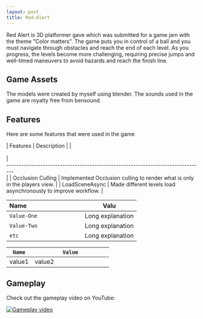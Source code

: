 ```yaml
---
layout: post
title: Red-Alert
---
```


Red Alert is 3D platformer gave which was submitted for a game jam with the theme "Color matters". The game puts you in control of a ball and you must navigate through obstacles and reach the end of each level. As you progress, the levels become more challenging, requiring precise jumps and well-timed maneuvers to avoid hazards and reach the finish line.


## Game Assets

The models were created by myself using blender. The sounds used in the game are royalty free from bensound.


## Features

Here are some features that were used in the game

| Features        | Description                                              |
|<br/><br/>|<br/>---------------------------------------------------------------------------------<br/>|
| Occlusion Culling | Implemented Occlusion culling to render what is only in the players view. |
| LoadSceneAsync   | Made different levels load asynchronously to improve workflow.           |


Name &nbsp; &nbsp; &nbsp; &nbsp; &nbsp; &nbsp; &nbsp; &nbsp; &nbsp; &nbsp; &nbsp; &nbsp; &nbsp; &nbsp; &nbsp; &nbsp; | Valu 
-------|-------------------
`Value-One` | Long explanation
`Value-Two` | Long explanation
`etc` | Long explanation

|`Name`|`          Value          `|
|----|---------|
|value1|value2|


## Gameplay

Check out the gameplay video on YouTube:

[![Gameplay video](https://img.youtube.com/vi/RsPWGuCCzLQ/0.jpg)](https://www.youtube.com/watch?v=RsPWGuCCzLQ)

